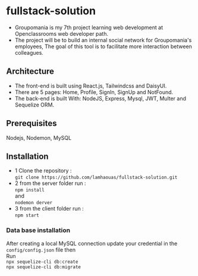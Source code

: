 # fullstack-solution
* Groupomania is my 7th project learning web development at Openclassrooms web developer path.
* The project will be to build an internal social network for Groupomania's employees, The goal of this tool is to facilitate more interaction between colleagues.

## Architecture 
* The front-end is built using React.js, Tailwindcss and DaisyUI.
* There are 5 pages: Home, Profile, SignIn, SignUp and NotFound.
* The back-end is built With: NodeJS, Express, Mysql, JWT, Multer and Sequelize ORM.

## Prerequisites
Nodejs, Nodemon, MySQL
## Installation
* 1 Clone the repository : <br/> `git clone https://github.com/lamhaouas/fullstack-solution.git`
* 2 from the server folder run : <br/>`npm install` <br/>and<br/> `nodemon derver`
* 3 from the client folder run : <br/> `npm start`
### Data base installation 
After creating a local MySQL connection update your credential in the `config/config.json` file then<br/> Run <br/> `npx sequelize-cli db:create` <br/>`npx sequelize-cli db:migrate`
